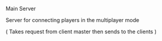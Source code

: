 Main Server

Server for connecting players in the multiplayer mode

( Takes request from client master then sends to the clients ) 
